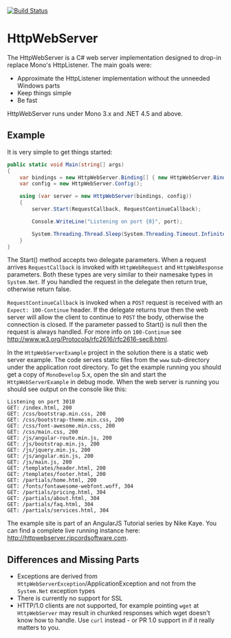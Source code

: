 [![Build Status](https://travis-ci.org/RipcordSoftware/HttpWebServer.svg?branch=master)](https://travis-ci.org/RipcordSoftware/HttpWebServer)

HttpWebServer
=============
The HttpWebServer is a C# web server implementation designed to drop-in replace Mono's HttpListener. The main goals were:
* Approximate the HttpListener implementation without the unneeded Windows parts
* Keep things simple
* Be fast

HttpWebServer runs under Mono 3.x and .NET 4.5 and above.

Example
---
It is very simple to get things started:
```C#
public static void Main(string[] args)
{
    var bindings = new HttpWebServer.Binding[] { new HttpWebServer.Binding("127.0.0.1", port, false) };
    var config = new HttpWebServer.Config();

    using (var server = new HttpWebServer(bindings, config))
    {
        server.Start(RequestCallback, RequestContinueCallback);

        Console.WriteLine("Listening on port {0}", port);

        System.Threading.Thread.Sleep(System.Threading.Timeout.Infinite);
    }
}
```
The Start() method accepts two delegate parameters. When a request arrives `RequestCallback` is invoked with  `HttpWebRequest` and `HttpWebResponse` parameters. Both these types are very similar to their namesake types in `System.Net`. If you handled the request in the delegate then return true, otherwise return false.

`RequestContinueCallback` is invoked when a `POST` request is received with an `Expect: 100-Continue` header. If the delegate returns true then the web server will allow the client to continue to `POST` the body, otherwise the connection is closed. If the parameter passed to Start() is null then the request is always handled. For more info on `100-Continue` see http://www.w3.org/Protocols/rfc2616/rfc2616-sec8.html.

In the `HttpWebServerExample` project in the solution there is a static web server example. The code serves static files from the `www` sub-directory under the application root directory. To get the example running you should get a copy of `MonoDevelop` 5.x, open the sln and start the `HttpWebServerExample` in debug mode. When the web server is running you should see output on the console like this:
```
Listening on port 3010
GET: /index.html, 200
GET: /css/bootstrap.min.css, 200
GET: /css/bootstrap-theme.min.css, 200
GET: /css/font-awesome.min.css, 200
GET: /css/main.css, 200
GET: /js/angular-route.min.js, 200
GET: /js/bootstrap.min.js, 200
GET: /js/jquery.min.js, 200
GET: /js/angular.min.js, 200
GET: /js/main.js, 200
GET: /templates/header.html, 200
GET: /templates/footer.html, 200
GET: /partials/home.html, 200
GET: /fonts/fontawesome-webfont.woff, 304
GET: /partials/pricing.html, 304
GET: /partials/about.html, 304
GET: /partials/faq.html, 304
GET: /partials/services.html, 304
```
The example site is part of an AngularJS Tutorial series by Nike Kaye. You can find a complete live running instance here: http://httpwebserver.ripcordsoftware.com.

Differences and Missing Parts
-------------
* Exceptions are derived from `HttpWebServerException`/ApplicationException and not from the `System.Net` exception types
* There is currently no support for SSL
* HTTP/1.0 clients are not supported, for example pointing `wget` at `HttpWebServer` may result in chunked responses which wget doesn't know how to handle. Use `curl` instead - or PR 1.0 support in if it really matters to you.
